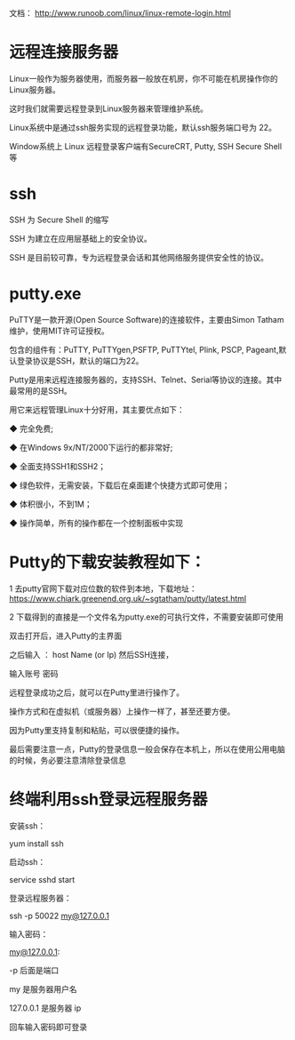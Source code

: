 
文档： http://www.runoob.com/linux/linux-remote-login.html

# 远程连接服务器

Linux一般作为服务器使用，而服务器一般放在机房，你不可能在机房操作你的Linux服务器。

这时我们就需要远程登录到Linux服务器来管理维护系统。

Linux系统中是通过ssh服务实现的远程登录功能，默认ssh服务端口号为 22。

Window系统上 Linux 远程登录客户端有SecureCRT, Putty, SSH Secure Shell等



# ssh

SSH 为 Secure Shell 的缩写

SSH 为建立在应用层基础上的安全协议。

SSH 是目前较可靠，专为远程登录会话和其他网络服务提供安全性的协议。





# putty.exe

PuTTY是一款开源(Open Source Software)的连接软件，主要由Simon Tatham维护，使用MIT许可证授权。

包含的组件有：PuTTY, PuTTYgen,PSFTP, PuTTYtel, Plink, PSCP, Pageant,默认登录协议是SSH，默认的端口为22。

Putty是用来远程连接服务器的，支持SSH、Telnet、Serial等协议的连接。其中最常用的是SSH。

用它来远程管理Linux十分好用，其主要优点如下：

◆ 完全免费;

◆ 在Windows 9x/NT/2000下运行的都非常好;

◆ 全面支持SSH1和SSH2；

◆ 绿色软件，无需安装，下载后在桌面建个快捷方式即可使用；

◆ 体积很小，不到1M；

◆ 操作简单，所有的操作都在一个控制面板中实现



# Putty的下载安装教程如下：

1 去putty官网下载对应位数的软件到本地，下载地址：https://www.chiark.greenend.org.uk/~sgtatham/putty/latest.html

2 下载得到的直接是一个文件名为putty.exe的可执行文件，不需要安装即可使用


双击打开后，进入Putty的主界面

之后输入 ： host Name (or Ip) 然后SSH连接，

输入账号 密码

远程登录成功之后，就可以在Putty里进行操作了。

操作方式和在虚拟机（或服务器）上操作一样了，甚至还要方便。

因为Putty里支持复制和粘贴，可以很便捷的操作。

最后需要注意一点，Putty的登录信息一般会保存在本机上，所以在使用公用电脑的时候，务必要注意清除登录信息


# 终端利用ssh登录远程服务器

安装ssh：

yum install ssh

启动ssh：

service sshd start

登录远程服务器：

ssh -p 50022 my@127.0.0.1

输入密码：

my@127.0.0.1:

-p 后面是端口

my 是服务器用户名

127.0.0.1 是服务器 ip

回车输入密码即可登录